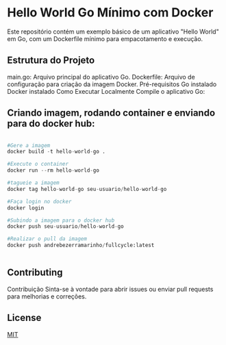 # Hello World Go Mínimo com Docker

Este repositório contém um exemplo básico de um aplicativo "Hello World" em Go, com um Dockerfile mínimo para empacotamento e execução.

## Estrutura do Projeto

main.go: Arquivo principal do aplicativo Go.
Dockerfile: Arquivo de configuração para criação da imagem Docker.
Pré-requisitos
Go instalado
Docker instalado
Como Executar
Localmente
Compile o aplicativo Go:




## Criando imagem, rodando container e enviando para do docker hub:

```python

#Gere a imagem
docker build -t hello-world-go .

#Execute o container
docker run --rm hello-world-go

#tagueie a imagem
docker tag hello-world-go seu-usuario/hello-world-go

#Faça login no docker
docker login

#Subindo a imagem para o docker hub
docker push seu-usuario/hello-world-go

#Realizar o pull da imagem
docker push andrebezerramarinho/fullcycle:latest



```

## Contributing

Contribuição
Sinta-se à vontade para abrir issues ou enviar pull requests para melhorias e correções.

## License

[MIT](https://choosealicense.com/licenses/mit/)
